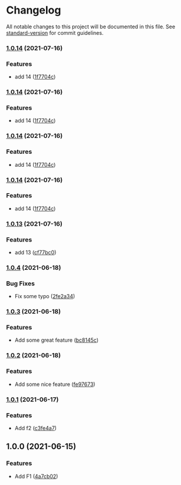 # Changelog

All notable changes to this project will be documented in this file. See [standard-version](https://github.com/conventional-changelog/standard-version) for commit guidelines.

### [1.0.14](https://github.com/jonatasdaniel/changelog-test/compare/v1.0.4...v1.0.14) (2021-07-16)


### Features

* add 14 ([1f7704c](https://github.com/jonatasdaniel/changelog-test/commit/1f7704cc1ea4790dd3b6ff4f8d1072d28f56dc52))

### [1.0.14](https://github.com/jonatasdaniel/changelog-test/compare/v1.0.4...v1.0.14) (2021-07-16)


### Features

* add 14 ([1f7704c](https://github.com/jonatasdaniel/changelog-test/commit/1f7704cc1ea4790dd3b6ff4f8d1072d28f56dc52))

### [1.0.14](https://github.com/jonatasdaniel/changelog-test/compare/v1.0.4...v1.0.14) (2021-07-16)


### Features

* add 14 ([1f7704c](https://github.com/jonatasdaniel/changelog-test/commit/1f7704cc1ea4790dd3b6ff4f8d1072d28f56dc52))

### [1.0.14](https://github.com/jonatasdaniel/changelog-test/compare/v1.0.4...v1.0.14) (2021-07-16)


### Features

* add 14 ([1f7704c](https://github.com/jonatasdaniel/changelog-test/commit/1f7704cc1ea4790dd3b6ff4f8d1072d28f56dc52))

### [1.0.13](https://github.com/jonatasdaniel/changelog-test/compare/v1.0.4...v1.0.13) (2021-07-16)


### Features

* add 13 ([cf77bc0](https://github.com/jonatasdaniel/changelog-test/commit/cf77bc095b9115668241a972f3cfb083aaf6b46b))

### [1.0.4](https://github.com/jonatasdaniel/changelog-test/compare/v1.0.3...v1.0.4) (2021-06-18)


### Bug Fixes

* Fix some typo ([2fe2a34](https://github.com/jonatasdaniel/changelog-test/commit/2fe2a34248ba95c90d6baefea4a55765ab4744ca))

### [1.0.3](https://github.com/jonatasdaniel/changelog-test/compare/v1.0.2...v1.0.3) (2021-06-18)


### Features

* Add some great feature ([bc8145c](https://github.com/jonatasdaniel/changelog-test/commit/bc8145cbaae2507e5d668e0c2a1c34eca03c61c6))

### [1.0.2](https://github.com/jonatasdaniel/changelog-test/compare/v1.0.1...v1.0.2) (2021-06-18)


### Features

* Add some nice feature ([fe97673](https://github.com/jonatasdaniel/changelog-test/commit/fe9767327cb76d89505830b2514be10f1dec1896))

### [1.0.1](https://github.com/jonatasdaniel/changelog-test/compare/v1.0.0...v1.0.1) (2021-06-17)


### Features

* Add f2 ([c3fe4a7](https://github.com/jonatasdaniel/changelog-test/commit/c3fe4a7a51918d49f104f5453ef0bb095dd929fb))

## 1.0.0 (2021-06-15)


### Features

* Add F1 ([4a7cb02](https://github.com/jonatasdaniel/changelog-test/commit/4a7cb025bca675843c1131fcb86fe5d4f72b3e7b))

